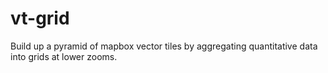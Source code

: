 # vt-grid
Build up a pyramid of mapbox vector tiles by aggregating quantitative data into grids at lower zooms.
